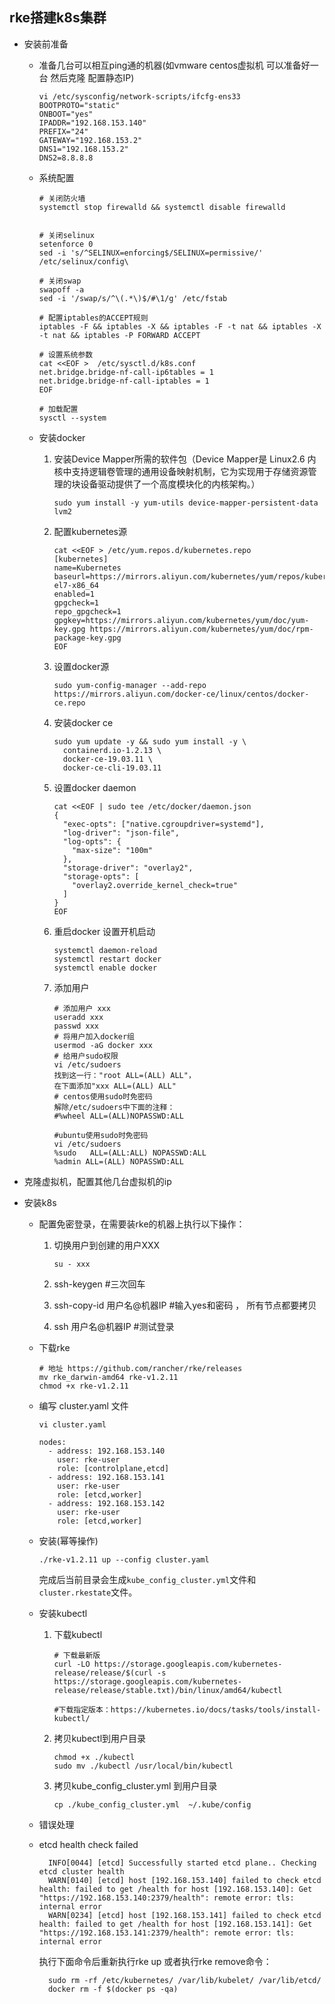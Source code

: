 ## rke搭建k8s集群



- 安装前准备

  - 准备几台可以相互ping通的机器(如vmware centos虚拟机 可以准备好一台 然后克隆 配置静态IP)

    ```
    vi /etc/sysconfig/network-scripts/ifcfg-ens33
    BOOTPROTO="static"
    ONBOOT="yes"
    IPADDR="192.168.153.140"
    PREFIX="24"
    GATEWAY="192.168.153.2"
    DNS1="192.168.153.2"
    DNS2=8.8.8.8
    ```

  - 系统配置

    ```
    # 关闭防火墙
    systemctl stop firewalld && systemctl disable firewalld
    
    
    # 关闭selinux
    setenforce 0
    sed -i 's/^SELINUX=enforcing$/SELINUX=permissive/' /etc/selinux/config\
    
    # 关闭swap
    swapoff -a
    sed -i '/swap/s/^\(.*\)$/#\1/g' /etc/fstab
    
    # 配置iptables的ACCEPT规则
    iptables -F && iptables -X && iptables -F -t nat && iptables -X -t nat && iptables -P FORWARD ACCEPT
    
    # 设置系统参数
    cat <<EOF >  /etc/sysctl.d/k8s.conf
    net.bridge.bridge-nf-call-ip6tables = 1
    net.bridge.bridge-nf-call-iptables = 1
    EOF
    
    # 加载配置
    sysctl --system
    
    ```

  - 安装docker
    1. 安装Device Mapper所需的软件包（Device Mapper是 Linux2.6 内核中支持逻辑卷管理的通用设备映射机制，它为实现用于存储资源管理的块设备驱动提供了一个高度模块化的内核架构。）

       ```
       sudo yum install -y yum-utils device-mapper-persistent-data lvm2
       ```

       

    2. 配置kubernetes源

          ```
          cat <<EOF > /etc/yum.repos.d/kubernetes.repo
          [kubernetes]
          name=Kubernetes
          baseurl=https://mirrors.aliyun.com/kubernetes/yum/repos/kubernetes-el7-x86_64
          enabled=1
          gpgcheck=1
          repo_gpgcheck=1
          gpgkey=https://mirrors.aliyun.com/kubernetes/yum/doc/yum-key.gpg https://mirrors.aliyun.com/kubernetes/yum/doc/rpm-package-key.gpg
          EOF
          ```
    
          
    
    3. 设置docker源
    
       ```
       sudo yum-config-manager --add-repo https://mirrors.aliyun.com/docker-ce/linux/centos/docker-ce.repo 
       ```
    
       
    
    4. 安装docker ce
    
       ```
       sudo yum update -y && sudo yum install -y \
         containerd.io-1.2.13 \
         docker-ce-19.03.11 \
         docker-ce-cli-19.03.11
       ```
    
       
    
    5. 设置docker daemon
    
         ```
         cat <<EOF | sudo tee /etc/docker/daemon.json
         {
           "exec-opts": ["native.cgroupdriver=systemd"],
           "log-driver": "json-file",
           "log-opts": {
             "max-size": "100m"
           },
           "storage-driver": "overlay2",
           "storage-opts": [
             "overlay2.override_kernel_check=true"
           ]
         }
         EOF
         
         ```
    
    6. 重启docker 设置开机启动
         ```
         systemctl daemon-reload
         systemctl restart docker
         systemctl enable docker
         
         ```
    
    7. 添加用户
    
          ```
          # 添加用户 xxx
          useradd xxx
          passwd xxx
          # 将用户加入docker组
          usermod -aG docker xxx
          # 给用户sudo权限
          vi /etc/sudoers
          找到这一行："root ALL=(ALL) ALL"，
          在下面添加"xxx ALL=(ALL) ALL"
          # centos使用sudo时免密码
          解除/etc/sudoers中下面的注释：
          #%wheel ALL=(ALL)NOPASSWD:ALL
          
          #ubuntu使用sudo时免密码
          vi /etc/sudoers
          %sudo   ALL=(ALL:ALL) NOPASSWD:ALL
          %admin ALL=(ALL) NOPASSWD:ALL
          ```

- 克隆虚拟机，配置其他几台虚拟机的ip

- 安装k8s

  - 配置免密登录，在需要装rke的机器上执行以下操作：

    1. 切换用户到创建的用户XXX

       ```
       su - xxx
       ```

    2. ssh-keygen \#三次回车

    3. ssh-copy-id 用户名@机器IP  #输入yes和密码 ，  所有节点都要拷贝

    4. ssh 用户名@机器IP  #测试登录

  - 下载rke

    ```
    # 地址 https://github.com/rancher/rke/releases
    mv rke_darwin-amd64 rke-v1.2.11
    chmod +x rke-v1.2.11
    ```

  - 编写 cluster.yaml 文件

    ```
    vi cluster.yaml
    
    nodes:
      - address: 192.168.153.140
        user: rke-user
        role: [controlplane,etcd]
      - address: 192.168.153.141
        user: rke-user
        role: [etcd,worker]
      - address: 192.168.153.142
        user: rke-user
        role: [etcd,worker]
    ```

  - 安装(幂等操作)

    ```
    ./rke-v1.2.11 up --config cluster.yaml
    ```

    完成后当前目录会生成`kube_config_cluster.yml`文件和`cluster.rkestate`文件。

  - 安装kubectl

    1. 下载kubectl

        ```
        # 下载最新版
        curl -LO https://storage.googleapis.com/kubernetes-release/release/$(curl -s https://storage.googleapis.com/kubernetes-release/release/stable.txt)/bin/linux/amd64/kubectl
        
        #下载指定版本：https://kubernetes.io/docs/tasks/tools/install-kubectl/
        ```
        
    2.  拷贝kubectl到用户目录
    
        ```
        chmod +x ./kubectl
        sudo mv ./kubectl /usr/local/bin/kubectl
        ```

    3.  拷贝kube_config_cluster.yml 到用户目录
    
        ```
        cp ./kube_config_cluster.yml  ~/.kube/config
        
        ```
    
  - 错误处理
  
  - etcd health check failed
  
    ```
      INFO[0044] [etcd] Successfully started etcd plane.. Checking etcd cluster health
      WARN[0140] [etcd] host [192.168.153.140] failed to check etcd health: failed to get /health for host [192.168.153.140]: Get "https://192.168.153.140:2379/health": remote error: tls: internal error
      WARN[0234] [etcd] host [192.168.153.141] failed to check etcd health: failed to get /health for host [192.168.153.141]: Get "https://192.168.153.141:2379/health": remote error: tls: internal error
      ```
  
    执行下面命令后重新执行rke up 或者执行rke remove命令：
  
    ```
      sudo rm -rf /etc/kubernetes/ /var/lib/kubelet/ /var/lib/etcd/
      docker rm -f $(docker ps -qa)
      ```
  
    

